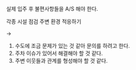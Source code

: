 실제 입주 후 불편사항들을 A/S 해야 한다.

 각종 시설 점검
 주변 환경 적응하기

->
1. 수도에 조금 문제가 있는 것 같아 문의를 하려고 한다.
2. 주차 이슈가 있어서 해결해야 할 것 같다.
3. 주변 이웃들과 관계를 형성해야 할 것 같다.